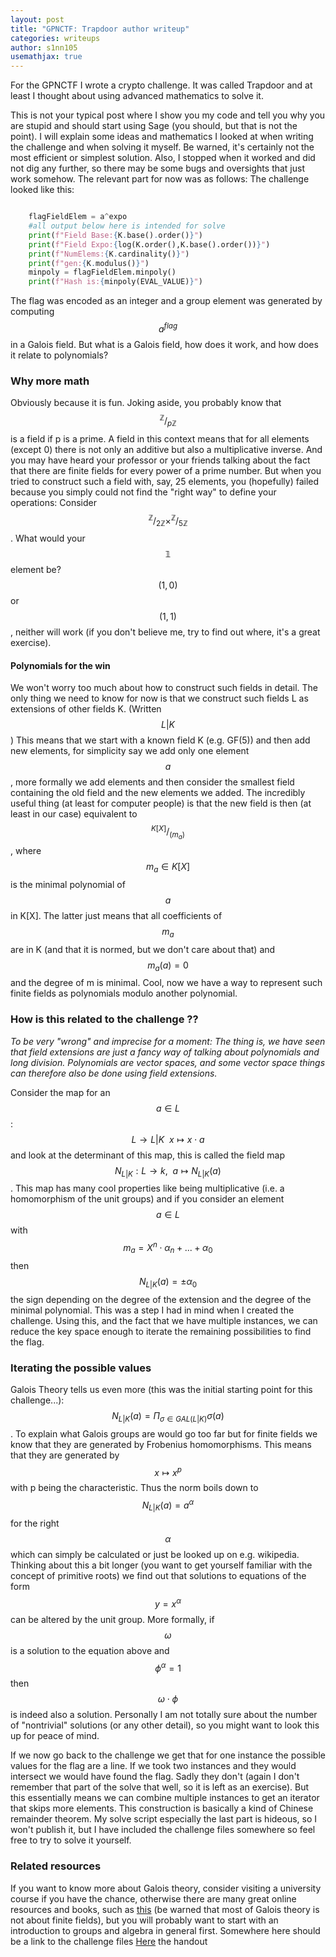 ```yaml
---
layout: post
title: "GPNCTF: Trapdoor author writeup"
categories: writeups
author: s1nn105
usemathjax: true
---
```

For the GPNCTF I wrote a crypto challenge. It was called Trapdoor and at least I thought about using advanced mathematics to solve it.

This is not your typical post where I show you my code and tell you why you are stupid and should start using Sage (you should, but that is not the point).
I will explain some ideas and mathematics I looked at when writing the challenge and when solving it myself. Be warned, it's certainly not the most efficient or simplest solution.
Also, I stopped when it worked and did not dig any further, so there may be some bugs and oversights that just work somehow.
The relevant part for now was as follows:
The challenge looked like this:
```py

    flagFieldElem = a^expo
    #all output below here is intended for solve
    print(f"Field Base:{K.base().order()}")
    print(f"Field Expo:{log(K.order(),K.base().order())}")
    print(f"NumElems:{K.cardinality()}")
    print(f"gen:{K.modulus()}")
    minpoly = flagFieldElem.minpoly()
    print(f"Hash is:{minpoly(EVAL_VALUE)}")
```
The flag was encoded as an integer and a group element was generated by computing $$a^{flag}$$ in a Galois field. 
But what is a Galois field, how does it work, and how does it relate to polynomials? 
### Why more math 
Obviously because it is fun. Joking aside, you probably know that $$^{\mathbb{Z}}/_{p\mathbb{Z}}$$ is a field if p is a prime. A field in this context means that for all elements (except 0) there is not only an additive but also a multiplicative inverse. And you may have heard your professor or your friends talking about the fact that there are finite fields for every power of a prime number. But when you tried to construct such a field with, say, 25 elements, you (hopefully) failed because you simply could not find the "right way" to define your operations: 
Consider $$^{\mathbb{Z}}/_{2\mathbb{Z}} \times ^{\mathbb{Z}}/_{5\mathbb{Z}}$$. What would your $$\mathbb{1}$$ element be? $$(1,0)$$ or $$(1,1)$$, neither will work (if you don't believe me, try to find out where, it's a great exercise).

#### Polynomials for the win 
We won't worry too much about how to construct such fields in detail. The only thing we need to know for now is that we construct such fields L as extensions of other fields K. (Written $$L | K $$)
This means that we start with a known field K (e.g. GF(5)) and then add new elements, for simplicity say we add only one element $$a$$, more formally we add elements and then consider the smallest field containing the old field and the new elements we added.
The incredibly useful thing (at least for computer people) is that 
the new field is then (at least in our case) equivalent to $$^{K[X]}/_{(m_a)}$$, where $$m_a \in K[X]$$ is the minimal polynomial of $$a$$ in K[X]. The latter just means that all coefficients of $$m_a$$ are in K (and that it is normed, but we don't care about that) and $$m_a(a)=0$$ and the degree of m is minimal.
Cool, now we have a way to represent such finite fields as polynomials modulo another polynomial.

### How is this related to the challenge ?? 
_To be very "wrong" and imprecise for a moment: The thing is, we have seen that field extensions are just a fancy way of talking about polynomials and long division. Polynomials are vector spaces, and some vector space things can therefore also be done using field extensions._

Consider the map for an $$a \in L$$:
$$L \rightarrow L |K \ \
x \mapsto x \cdot a $$
and look at the determinant of this map, this is called the field map $$N_{L|K}: L \rightarrow k,\ \ a \mapsto N_{L|K}(a)$$.
This map has many cool properties like being multiplicative (i.e. a homomorphism of the unit groups) and if you consider an element $$a \in L$$ with $$m_a = X^n \cdot \alpha_n + ... + \alpha_0$$ then
$$N_{L|K}(a) = \pm \alpha_0$$ the sign depending on the degree of the extension and the degree of the minimal polynomial. This was a step I had in mind when I created the challenge.
Using this, and the fact that we have multiple instances, we can reduce the key space enough to iterate the remaining possibilities to find the flag.

### Iterating the possible values
Galois Theory tells us even more (this was the initial starting point for this challenge...): 
$$N_{L|K}(a) = \Pi_{\sigma \in GAL(L|K)} \sigma(a)$$. To explain what Galois groups are would go too far but for finite fields we know that they are generated by Frobenius homomorphisms. This means that they are generated by $$ x \mapsto x^p$$ with p being the characteristic. Thus the norm boils down to $$N_{L|K}(a) = a^\alpha$$ for the right $$\alpha$$ which can simply be calculated or just be looked up on e.g. wikipedia. Thinking about this a bit longer (you want to get yourself familiar with the concept of primitive roots) we find out that solutions to equations of the form $$y = x^\alpha$$ can be altered by the unit group. More formally, if $$\omega$$ is a solution to the equation above and $$\phi^\alpha=1$$ then $$\omega \cdot \phi$$ is indeed also a solution. Personally I am not totally sure about the number of "nontrivial" solutions (or any other detail), so you might want to look this up for peace of mind.

If we now go back to the challenge we get that for one instance the possible values for the flag are a line. If we took two instances and they would intersect we would have found the flag. Sadly they don't (again I don't remember that part of the solve that well, so it is left as an exercise).
But this essentially means we can combine multiple instances to get an iterator that skips more elements. This construction is basically a kind of Chinese remainder theorem.
My solve script especially the last part is hideous, so I won't publish it, but I have included the challenge files somewhere so feel free to try to solve it yourself.

### Related resources 
If you want to know more about Galois theory, consider visiting a university course if you have the chance, otherwise there are many great online resources and books, such as [this](https://www.maths.ed.ac.uk/~tl/gt/gt.pdf) (be warned that most of Galois theory is not about finite fields), but you will probably want to start with an introduction to groups and algebra in general first.
Somewhere here should be a link to the challenge files
[Here](https://files.ctf.kitctf.de/trapdoor/a053f0f33932977546aa3e9720188e42cd8a1c6921ce95908f5f35766e2f53d6/trapdoor.tar.gz) the handout 

